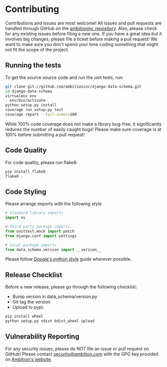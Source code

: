 # Contributing
Contributions and issues are most welcome! All issues and pull requests are
handled through GitHub on the
[ambitioninc repository](https://github.com/ambitioninc/django-data-schema/issues).
Also, please check for any existing issues before filing a new one. If you have
a great idea but it involves big changes, please file a ticket before making a
pull request! We want to make sure you don't spend your time coding something
that might not fit the scope of the project.

## Running the tests

To get the source source code and run the unit tests, run:
```bash
git clone git://github.com/ambitioninc/django-data-schema.git
cd django-data-schema
virtualenv env
. env/bin/activate
python setup.py install
coverage run setup.py test
coverage report --fail-under=100
```

While 100% code coverage does not make a library bug-free, it significantly
reduces the number of easily caught bugs! Please make sure coverage is at 100%
before submitting a pull request!

## Code Quality

For code quality, please run flake8:
```bash
pip install flake8
flake8 .
```

## Code Styling
Please arrange imports with the following style

```python
# Standard library imports
import os

# Third party package imports
from unittest.mock import patch
from django.conf import settings

# Local package imports
from data_schema.version import __version__
```

Please follow
[Google's python style](http://google-styleguide.googlecode.com/svn/trunk/pyguide.html)
guide wherever possible.



## Release Checklist

Before a new release, please go through the following checklist:

* Bump version in data_schema/version.py
* Git tag the version
* Upload to pypi:
```bash
pip install wheel
python setup.py sdist bdist_wheel upload
```

## Vulnerability Reporting

For any security issues, please do NOT file an issue or pull request on GitHub!
Please contact [security@ambition.com](mailto:security@ambition.com) with the
GPG key provided on [Ambition's website](http://ambition.com/security/).
